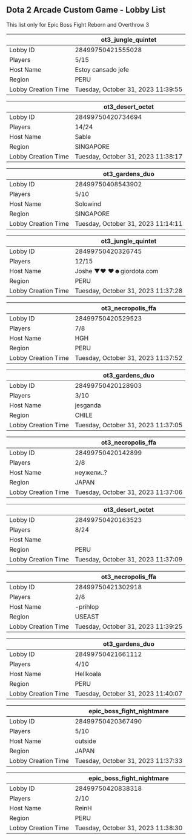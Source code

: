 ## Dota 2 Arcade Custom Game - Lobby List

This list only for Epic Boss Fight Reborn and Overthrow 3

|  | ot3_jungle_quintet |
| ------ | ------ |
| Lobby ID | 28499750421555028 |
| Players | 5/15 |
| Host Name | Estoy cansado jefe |
| Region | PERU |
| Lobby Creation Time | Tuesday, October 31, 2023 11:39:55 |


|  | ot3_desert_octet |
| ------ | ------ |
| Lobby ID | 28499750420734694 |
| Players | 14/24 |
| Host Name | Sable |
| Region | SINGAPORE |
| Lobby Creation Time | Tuesday, October 31, 2023 11:38:17 |


|  | ot3_gardens_duo |
| ------ | ------ |
| Lobby ID | 28499750408543902 |
| Players | 5/10 |
| Host Name | Solowind |
| Region | SINGAPORE |
| Lobby Creation Time | Tuesday, October 31, 2023 11:14:11 |


|  | ot3_jungle_quintet |
| ------ | ------ |
| Lobby ID | 28499750420326745 |
| Players | 12/15 |
| Host Name | Joshe ▼♥ ♥☻giordota.com |
| Region | PERU |
| Lobby Creation Time | Tuesday, October 31, 2023 11:37:28 |


|  | ot3_necropolis_ffa |
| ------ | ------ |
| Lobby ID | 28499750420529523 |
| Players | 7/8 |
| Host Name | HGH |
| Region | PERU |
| Lobby Creation Time | Tuesday, October 31, 2023 11:37:52 |


|  | ot3_gardens_duo |
| ------ | ------ |
| Lobby ID | 28499750420128903 |
| Players | 3/10 |
| Host Name | jesganda |
| Region | CHILE |
| Lobby Creation Time | Tuesday, October 31, 2023 11:37:05 |


|  | ot3_necropolis_ffa |
| ------ | ------ |
| Lobby ID | 28499750420142899 |
| Players | 2/8 |
| Host Name | неужели..? |
| Region | JAPAN |
| Lobby Creation Time | Tuesday, October 31, 2023 11:37:06 |


|  | ot3_desert_octet |
| ------ | ------ |
| Lobby ID | 28499750420163523 |
| Players | 8/24 |
| Host Name | |°Sam°| |
| Region | PERU |
| Lobby Creation Time | Tuesday, October 31, 2023 11:37:09 |


|  | ot3_necropolis_ffa |
| ------ | ------ |
| Lobby ID | 28499750421302918 |
| Players | 2/8 |
| Host Name | -prihlop |
| Region | USEAST |
| Lobby Creation Time | Tuesday, October 31, 2023 11:39:25 |


|  | ot3_gardens_duo |
| ------ | ------ |
| Lobby ID | 28499750421661112 |
| Players | 4/10 |
| Host Name | Hellkoala |
| Region | PERU |
| Lobby Creation Time | Tuesday, October 31, 2023 11:40:07 |


|  | epic_boss_fight_nightmare |
| ------ | ------ |
| Lobby ID | 28499750420367490 |
| Players | 5/10 |
| Host Name | outside |
| Region | JAPAN |
| Lobby Creation Time | Tuesday, October 31, 2023 11:37:33 |


|  | epic_boss_fight_nightmare |
| ------ | ------ |
| Lobby ID | 28499750420838318 |
| Players | 2/10 |
| Host Name | ReinH |
| Region | PERU |
| Lobby Creation Time | Tuesday, October 31, 2023 11:38:30 |


